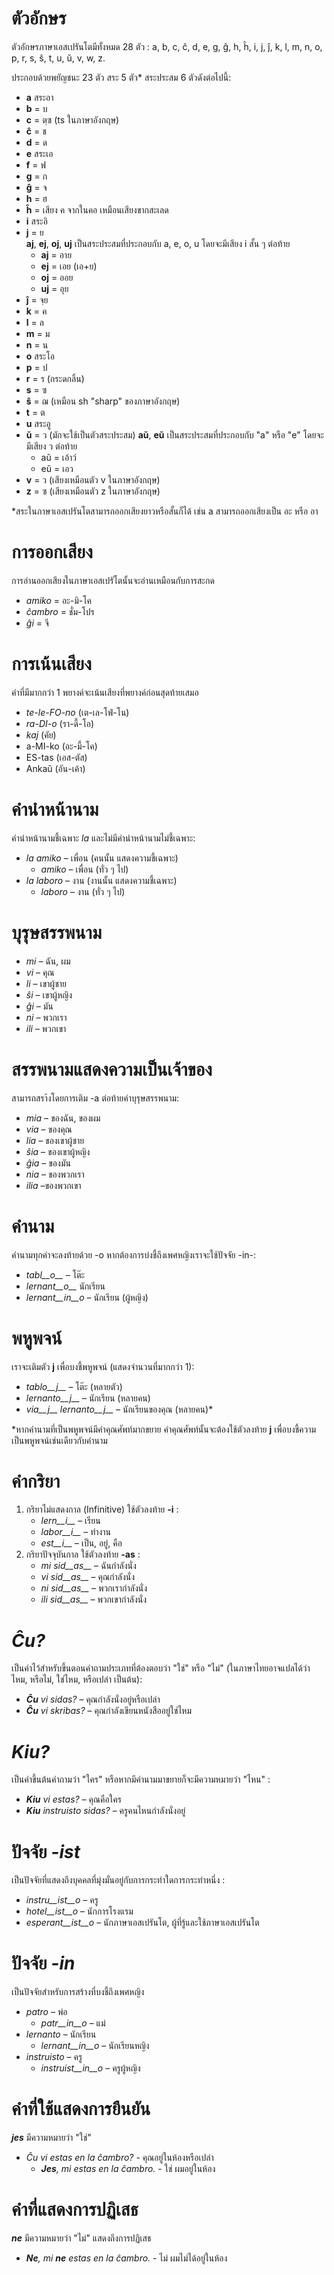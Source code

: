 # ตัวอักษร

ตัวอักษรภาษาเอสเปรันโตมีทั้งหมด 28 ตัว : a, b, c, ĉ, d, e, g, ĝ, h, ĥ, i, j, ĵ, k, l, m, n, o, p, r, s, ŝ, t, u, ŭ, v, w, z.

ประกอบด้วยพยัญชนะ 23 ตัว สระ 5 ตัว* สระประสม 6 ตัวดังต่อไปนี้:

- __a__ สระอา
- __b__ = บ
- __c__ = ตฺซ (ts ในภาษาอังกฤษ)
- __ĉ__ = ช
- __d__ = ด
- __e__ สระเอ
- __f__ = ฟ
- __g__ = ก
- __ĝ__ = จ
- __h__ = ฮ
- __ĥ__ = เสียง ค จากในคอ เหมือนเสียงขากสะเลด
- __i__ สระอิ
- __j__ = ย  
__aj__, __ej__, __oj__, __uj__ เป็นสระประสมที่ประกอบกับ a, e, o, u โดยจะมีเสียง i สั้น ๆ ต่อท้าย
	- __aj__ = อาย
	- __ej__ = เอย (เอ+ย)
	- __oj__ = ออย
	- __uj__ = อุย
- __ĵ__ = จฺย
- __k__ = ค
- __l__ = ล
- __m__ = ม
- __n__ = น
- __o__ สระโอ
- __p__ = ป
- __r__ = ร (กระดกลิ้น)
- __s__ = ซ
- __ŝ__ = ฌ (เหมือน sh  "sharp" ของภาษาอังกฤษ)
- __t__ = ต
- __u__ สระอู
- __ŭ__ = ว (มักจะใช้เป็นตัวสระประสม)
__aŭ__, __eŭ__ เป็นสระประสมที่ประกอบกับ "a" หรือ "e" โดยจะมีเสียง ว ต่อท้าย
	- aŭ = เอ้าว์
	- eŭ = เอว
- __v__ = ว (เสียงเหมือนตัว v ในภาษาอังกฤษ)
- __z__ = ซ (เสียงเหมือนตัว z ในภาษาอังกฤษ)

*สระในภาษาเอสเปรันโตสามารถออกเสียงยาวหรือสั้นก็ได้ เช่น a สามารถออกเสียงเป็น อะ หรือ อา 

# การออกเสียง

การอ่านออกเสียงในภาษาเอสเปรัโตนั้นจะอ่านเหมือนกับการสะกด

- *amiko* = อะ-มิ-โค
- *ĉambro* = ชั่ม-โปร
- *ĝi* = จี

# การเน้นเสียง

คำที่มีมากกว่า 1 พยางค์จะเน้นเสียงที่พยางค์ก่อนสุดท้ายเสมอ

- *te-le-FO-no* (เต-เล-โฟ่-โน)
- *ra-DI-o* (รา-ดี้-โอ)
- *kaj* (คัย)
- a-MI-ko (อะ-มี้-โค)
- ES-tas (เอส-ตัส)
- Ankaŭ (อัน-เค้า)


# คำนำหน้านาม

คำนำหน้านามชี้เฉพาะ *la* และไม่มีคำนำหน้านามไม่ชี้เฉพาะ:

- *la amiko* – เพื่อน (คนนั้น แสดงความชี้เฉพาะ)
  - *amiko* – เพื่อน (ทั่ว ๆ ไป)
- *la laboro* – งาน (งานนั้น แสดงความชี้เฉพาะ)
  - *laboro* – งาน (ทั่ว ๆ ไป)

# บุรุษสรรพนาม

- *mi* – ฉัน, ผม
- *vi* – คุณ
- *li* – เขาผู้ชาย
- *ŝi* – เขาผู้หญิง
- *ĝi* – มัน
- *ni* – พวกเรา
- *ili* – พวกเขา


# สรรพนามแสดงความเป็นเจ้าของ

สามารถสรา้งโดยการเติม -a ต่อท้ายคำบุรุษสรรพนาม:

- *mia* – ของฉัน, ของผม
- *via* – ของคุณ
- *lia* – ของเขาผู้ชาย
- *ŝia* – ของเขาผู้หญิง
- *ĝia* – ของมัน
- *nia* – ของพวกเรา
- *ilia* –ของพวกเขา

# คำนาม

คำนามทุกคำจะลงท้ายด้วย -o หากต้องการบ่งชี้ถึงเพศหญิงเราจะใช้ปัจจัย -in-:

- *tabl__o__* – โต๊ะ
- *lernant__o__* นักเรียน
- *lernant__in__o* – นักเรียน (ผู้หญิง)

# พหูพจน์

เราจะเติมตัว __j__ เพื่อบงชี้พหูพจน์ (แสดงจำนวนที่มากกว่า 1):

- *tablo__j__* – โต๊ะ (หลายตัว)
- *lernanto__j__* – นักเรียน (หลายคน)
- *via__j__ lernanto__j__* – นักเรียนของคุณ (หลายคน)*

*หากคำนามที่เป็นพหูพจน์มีคำคุณศัพท์มากขยาย คำคุณศัพท์นั้นจะต้องใช้ตัวลงท้าย __j__ เพื่อบงชี้ความเป็นพหูพจน์เช่นเดียวกับคำนาม

# คำกริยา

1. กริยาไม่แสดงกาล (Infinitive) ใช้ตัวลงท้าย __-i__ :
   - *lern__i__* – เรียน
   - *labor__i__* – ทำงาน
   - *est__i__* – เป็น, อยู่, คือ
2. กริยาปัจจุบันกาล ใช้ตัวลงท้าย __-as__ :
   - *mi sid__as__* – ฉันกำลังนั่ง
   - *vi sid__as__* – คุณกำลังนั่ง
   - *ni sid__as__* – พวกเรากำลังนั่ง
   - *ili sid__as__* – พวกเขากำลังนั่ง

# *Ĉu?*

เป็นคำไว้สำหรับขึ้นตอนคำถามประเภทที่ต้องตอบว่า "ใช่" หรือ "ไม่" (ในภาษาไทยอาจแปลได้ว่า ไหม, หรือไม่, ใช่ไหม, หรือเปล่า เป็นต้น):

- *__Ĉu__ vi sidas?* – คุณกำลังนั่งอยู่หรือเปล่า
- *__Ĉu__ vi skribas?* – คุณกำลังเขียนหนังสืออยู่ใช่ไหม

# *Kiu?*

เป็นคำขึ้นต้นคำถามว่า "ใคร" หรือหากมีคำนามมาขยายก็จะมีความหมายว่า "ไหน" :

- *__Kiu__ vi estas?* – คุณคือใคร
- *__Kiu__ instruisto sidas?* – ครูคนไหนกำลังนั่งอยู่


# ปัจจัย *-ist*

เป็นปัจจัยที่แสดงถึงบุคคลที่มุ่งมั่นอยู่กับการกระทำใดการกระทำหนึ่ง :


- *instru__ist__o* – ครู
- *hotel__ist__o* – นักการโรงแรม
- *esperant__ist__o* – นักภาษาเอสเปรันโต, ผู้ที่รู้และใช้ภาษาเอสเปรันโต


# ปัจจัย *-in*

เป็นปัจจัยสำหรับการสร้างที่บงชี้ถึงเพศหญิง

- *patro* – พ่อ
    - *patr__in__o* – แม่
- *lernanto* – นักเรียน
    - *lernant__in__o* – นักเรียนหญิง
- *instruisto* – ครู
    - *instruist__in__o* – ครูผู้หญิง

# คำที่ใช้แสดงการยืนยัน

*__jes__* มีความหมายว่า "ใช่"

- *Ĉu vi estas en la ĉambro?* - คุณอยู่ในห้องหรือเปล่า
  - *__Jes__, mi estas en la ĉambro.*  - ใช่ ผมอยู่ในห้อง

# คำที่แสดงการปฏิเสธ

*__ne__* มีความหมายว่า "ไม่" แสดงถึงการปฏิเสธ

- *__Ne__, mi __ne__ estas en la ĉambro.* - ไม่ ผมไม่ได้อยู่ในห้อง
